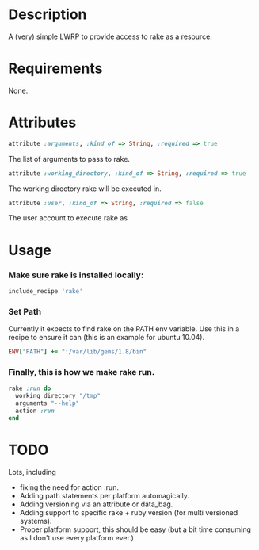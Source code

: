 # Description


A (very) simple LWRP to provide access to rake as a resource.

# Requirements

None.

# Attributes


```ruby
attribute :arguments, :kind_of => String, :required => true
```
The list of arguments to pass to rake.
```ruby
attribute :working_directory, :kind_of => String, :required => true
```
The working directory rake will be executed in.
```ruby
attribute :user, :kind_of => String, :required => false
```
The user account to execute rake as

# Usage

### Make sure rake is installed locally:
```ruby
include_recipe 'rake'
```

### Set Path
Currently it expects to find rake on the PATH env variable.  Use this in a recipe to ensure it can (this is an example
for ubuntu 10.04).

```ruby
ENV["PATH"] += ":/var/lib/gems/1.8/bin"
```
### Finally, this is how we make rake run.

```ruby
rake :run do
  working_directory "/tmp"
  arguments "--help"
  action :run
end
```

# TODO

Lots, including

* fixing the need for action :run.
* Adding path statements per platform automagically.
* Adding versioning via an attribute or data_bag.
* Adding support to specific rake + ruby version (for multi versioned systems).
* Proper platform support, this should be easy (but a bit time consuming as I don't use every platform ever.)
